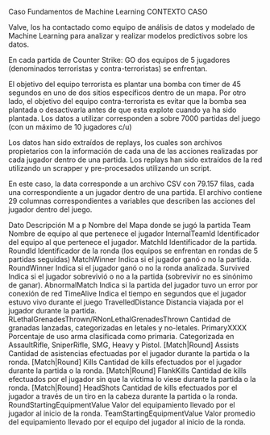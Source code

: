 Caso Fundamentos de Machine Learning
CONTEXTO CASO

Valve, los ha contactado como equipo de análisis de datos y modelado de Machine Learning para analizar y realizar modelos predictivos sobre los datos.

En cada partida de Counter Strike: GO dos equipos de 5 jugadores (denominados terroristas y contra-terroristas) se enfrentan.

El objetivo del equipo terrorista es plantar una bomba con timer de 45 segundos en uno de dos sitios específicos dentro de un mapa. Por otro lado, el objetivo del equipo contra-terrorista es evitar que la bomba sea plantada o desactivarla antes de que esta explote cuando ya ha sido plantada. Los datos a utilizar corresponden a sobre 7000 partidas del juego (con un máximo de 10 jugadores c/u)

Los datos han sido extraídos de replays, los cuales son archivos propietarios con la información de cada una de las acciones realizadas por cada jugador dentro de una partida. Los replays han sido extraídos de la red utilizando un scrapper y pre-procesados utilizando un script.

En este caso, la data corresponde a un archivo CSV con 79.157 filas, cada una correspondiente a un jugador dentro de una partida. El archivo contiene 29 columnas correspondientes a variables que describen las acciones del jugador dentro del juego.

 Dato 
 Descripción 
M
a
p
Nombre  del Mapa donde se jugó la partida
 Team
 Nombre de equipo al que pertenece el jugador
 InternalTeamId
 Identificador del equipo al que pertenece el jugador.
 MatchId
 Identificador de la partida.
 RoundId
 Identificador de la ronda (los equipos se enfrentan en rondas de 5 partidas seguidas)
 MatchWinner
 Indica si el jugador ganó o no la partida.
 RoundWinner
 Indica si el jugador ganó o no la ronda analizada.
 Survived
 Indica si el jugador sobrevivió o no a la partida (sobrevivir no es sinónimo de ganar).
 AbnormalMatch
 Indica si la partida del jugador tuvo un error por conexión de red
 TimeAlive
 Indica el tiempo en segundos que el jugador estuvo vivo durante el juego
 TravelledDistance
 Distancia viajada por el jugador durante la partida.
 RLethalGrenadesThrown/RNonLethalGrenadesThrown
 Cantidad de granadas lanzadas, categorizadas en letales y no-letales.
 PrimaryXXXX
 Porcentaje de uso arma clasificada como primaria. Categorizada en AssaultRifle, SniperRifle, SMG, Heavy y Pistol.
 [Match|Round] Assists
 Cantidad de asistencias efectuadas por el jugador durante la partida o la ronda.
 [Match|Round] Kills
 Cantidad de kills efectuados por el jugador durante la partida o la ronda.
 [Match|Round] FlankKills
 Cantidad de kills efectuados por el jugador sin que la víctima lo viese durante la partida o la ronda.
 [Match|Round] HeadShots
 Cantidad de kills efectuados por el jugador a través de un tiro en la cabeza durante la partida o la ronda.
 RoundStartingEquipmentValue
 Valor del equipamiento llevado por el jugador al inicio de la ronda.
 TeamStartingEquipmentValue
 Valor promedio del equipamiento llevado por el equipo del jugador al inicio de la ronda.
